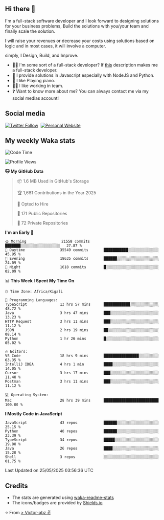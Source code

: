 ## Hi there 👋
I'm a full-stack software developer and I look forward to designing solutions for your business problems, Build the solutions with you/your team and finally scale the solution.

I will raise your revenues or decrease your costs using solutions based on logic and in most cases, it will involve a computer.

simply, I Design, Build, and Improve.

- 👨‍💻 I'm some sort of a full-stack developer? If [this](https://www.w3schools.com/whatis/whatis_fullstack.asp) description makes me a full-stack developer.
- 🌱 I provide solutions in Javascript especially with NodeJS and Python. 
- 🎹 I like Playing piano.
- 👯‍♀️ I like working in team.
- ❓ Want to know more about me? You can always contact me via my social medias account!

## Social media
[![Twitter Follow](https://img.shields.io/twitter/follow/vicky_abz?color=%231DA1F2&label=Twitter&style=for-the-badge&logo=twitter&logoColor=ffffff)](https://twitter.com/vicky_abz)
‎‎ [![Personal Website](https://img.shields.io/static/v1?label=visit&message=victor-abz.com&color=%235F021F&style=for-the-badge)](https://victor-abz.com/)

## My weekly Waka stats
<!--START_SECTION:waka-->
![Code Time](http://img.shields.io/badge/Code%20Time-1%2C612%20hrs%2014%20mins-blue)

![Profile Views](http://img.shields.io/badge/Profile%20Views-0-blue)

**🐱 My GitHub Data** 

> 📦 1.6 MB Used in GitHub's Storage 
 > 
> 🏆 1,681 Contributions in the Year 2025
 > 
> 💼 Opted to Hire
 > 
> 📜 171 Public Repositories 
 > 
> 🔑 72 Private Repositories 
 > 
**I'm an Early 🐤** 

```text
🌞 Morning                21558 commits       ███████░░░░░░░░░░░░░░░░░░   27.87 % 
🌆 Daytime                35549 commits       ███████████░░░░░░░░░░░░░░   45.95 % 
🌃 Evening                18635 commits       ██████░░░░░░░░░░░░░░░░░░░   24.09 % 
🌙 Night                  1618 commits        █░░░░░░░░░░░░░░░░░░░░░░░░   02.09 % 
```


📊 **This Week I Spent My Time On** 

```text
🕑︎ Time Zone: Africa/Kigali

💬 Programming Languages: 
TypeScript               13 hrs 57 mins      ████████████░░░░░░░░░░░░░   48.72 % 
Java                     3 hrs 47 mins       ███░░░░░░░░░░░░░░░░░░░░░░   13.23 % 
HTTP Request             3 hrs 11 mins       ███░░░░░░░░░░░░░░░░░░░░░░   11.12 % 
JSON                     2 hrs 19 mins       ██░░░░░░░░░░░░░░░░░░░░░░░   08.14 % 
Python                   1 hr 26 mins        █░░░░░░░░░░░░░░░░░░░░░░░░   05.02 % 

🔥 Editors: 
VS Code                  18 hrs 9 mins       ████████████████░░░░░░░░░   63.35 % 
IntelliJ IDEA            4 hrs 1 min         ████░░░░░░░░░░░░░░░░░░░░░   14.05 % 
Cursor                   3 hrs 17 mins       ███░░░░░░░░░░░░░░░░░░░░░░   11.48 % 
Postman                  3 hrs 11 mins       ███░░░░░░░░░░░░░░░░░░░░░░   11.12 % 

💻 Operating System: 
Mac                      28 hrs 39 mins      █████████████████████████   100.00 % 
```

**I Mostly Code in JavaScript** 

```text
JavaScript               43 repos            ██████░░░░░░░░░░░░░░░░░░░   25.15 % 
Python                   40 repos            ██████░░░░░░░░░░░░░░░░░░░   23.39 % 
TypeScript               34 repos            █████░░░░░░░░░░░░░░░░░░░░   19.88 % 
Java                     26 repos            ████░░░░░░░░░░░░░░░░░░░░░   15.20 % 
Shell                    3 repos             ░░░░░░░░░░░░░░░░░░░░░░░░░   01.75 % 
```




 Last Updated on 25/05/2025 03:56:36 UTC
<!--END_SECTION:waka-->

## Credits
- The stats are generated using [waka-readme-stats](https://github.com/anmol098/waka-readme-stats)
- The icons/badges are provided by [Shields.io](https://shields.io/)

⭐️ From [> Victor-abz ✌](https://victor-abz.com/)
